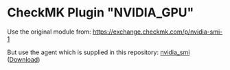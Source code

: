 # CheckMK Plugin "NVIDIA_GPU"
Use the original module from:
https://exchange.checkmk.com/p/nvidia-smi-1

But use the agent which is supplied in this repository:
[nvidia_smi](plugins/nvidia_smi) ([Download](https://raw.githubusercontent.com/plepe/checkmk-nvidia-gpu/main/plugins/nvidia_smi))
